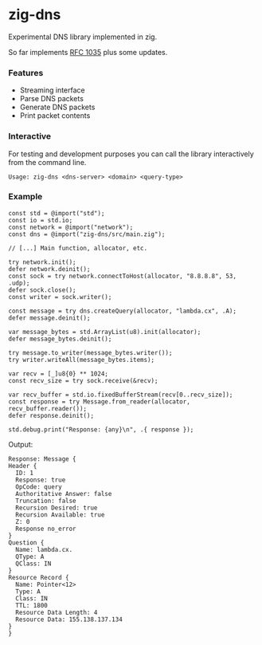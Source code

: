 # zig-dns

Experimental DNS library implemented in zig.

So far implements [RFC 1035](https://www.rfc-editor.org/rfc/rfc1035.html) plus some updates.

### Features
  * Streaming interface
  * Parse DNS packets
  * Generate DNS packets
  * Print packet contents
  
### Interactive

For testing and development purposes you can call the library interactively from the command line.

```
Usage: zig-dns <dns-server> <domain> <query-type>
```

### Example

```zig
const std = @import("std");
const io = std.io;
const network = @import("network");
const dns = @import("zig-dns/src/main.zig");

// [...] Main function, allocator, etc.

try network.init();
defer network.deinit();
const sock = try network.connectToHost(allocator, "8.8.8.8", 53, .udp);
defer sock.close();
const writer = sock.writer();

const message = try dns.createQuery(allocator, "lambda.cx", .A);
defer message.deinit();

var message_bytes = std.ArrayList(u8).init(allocator);
defer message_bytes.deinit();

try message.to_writer(message_bytes.writer());
try writer.writeAll(message_bytes.items);

var recv = [_]u8{0} ** 1024;
const recv_size = try sock.receive(&recv);

var recv_buffer = std.io.fixedBufferStream(recv[0..recv_size]);
const response = try Message.from_reader(allocator, recv_buffer.reader());
defer response.deinit();

std.debug.print("Response: {any}\n", .{ response });
```

Output:

```
Response: Message {
Header {
  ID: 1
  Response: true
  OpCode: query
  Authoritative Answer: false
  Truncation: false
  Recursion Desired: true
  Recursion Available: true
  Z: 0
  Response no_error
}
Question {
  Name: lambda.cx.
  QType: A
  QClass: IN
}
Resource Record {
  Name: Pointer<12>
  Type: A
  Class: IN
  TTL: 1800
  Resource Data Length: 4
  Resource Data: 155.138.137.134
}
}
```
